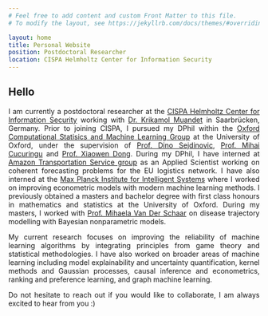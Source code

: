 ```yaml
---
# Feel free to add content and custom Front Matter to this file.
# To modify the layout, see https://jekyllrb.com/docs/themes/#overriding-theme-defaults

layout: home
title: Personal Website
position: Postdoctoral Researcher
location: CISPA Helmholtz Center for Information Security
---
```


## Hello <i class="em em-wave" aria-role="presentation" aria-label="WAVING HAND SIGN"></i>

<p align="justify">
I am currently a postdoctoral researcher at the <a href="https://cispa.de">CISPA Helmholtz Center for Information Security</a> working with
<a href="http://group.krikamol.org/">Dr. Krikamol Muandet</a> in Saarbrücken, Germany. Prior to joining CISPA,
I pursued my DPhil within the <a href="https://csml.stats.ox.ac.uk/">Oxford Computational Statisics and Machine Learning Group</a> at the
University of Oxford, under the supervision of <a href="https://sejdino.github.io/">Prof. Dino Sejdinovic</a>,
<a href="http://www.stats.ox.ac.uk/~cucuring/">Prof. Mihai Cucuringu</a> and <a href="https://web.media.mit.edu/~xdong/">Prof. Xiaowen Dong</a>. 
During my DPhil, I have interned at <a href="https://www.amazon.jobs/de/business_categories/transport">Amazon Transportation Service group</a>
as an Applied Scientist working on coherent forecasting problems for the EU logistics network.
I have also interned at the <a href="https://ei.is.mpg.de/">Max Planck Institute for Intelligent Systems</a> where I 
worked on improving econometric models with modern machine learning methods. I previously obtained
a masters and bachelor degree with first class honours in mathematics and statistics at the University of Oxford. During my masters,
I worked with <a href="https://www.vanderschaar-lab.com/">Prof. Mihaela Van Der Schaar</a> on disease trajectory modelling with Bayesian nonparametric models.
</p>

<p align="justify">
My current research focuses on improving the reliability of machine learning algorithms by integrating principles from game theory and statistical methodologies. 
I have also worked on broader areas of machine learning including model explainability and uncertainty quantification,
kernel methods and Gaussian processes, causal inference and econometrics, ranking and preference learning, and graph machine learning. 
</p>

<p align="justify">
Do not hesitate to reach out if you would like to collaborate, I am always excited to hear from you :)
</p>